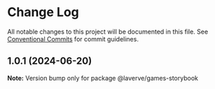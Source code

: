 # Change Log

All notable changes to this project will be documented in this file.
See [Conventional Commits](https://conventionalcommits.org) for commit guidelines.

## 1.0.1 (2024-06-20)

**Note:** Version bump only for package @laverve/games-storybook
